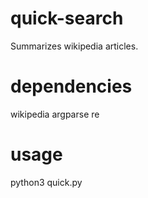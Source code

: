 # quick-search
Summarizes wikipedia articles.

# dependencies
wikipedia
argparse
re

# usage
python3 quick.py
